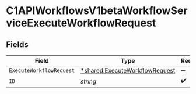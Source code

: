 # C1APIWorkflowsV1betaWorkflowServiceExecuteWorkflowRequest


## Fields

| Field                                                                                  | Type                                                                                   | Required                                                                               | Description                                                                            |
| -------------------------------------------------------------------------------------- | -------------------------------------------------------------------------------------- | -------------------------------------------------------------------------------------- | -------------------------------------------------------------------------------------- |
| `ExecuteWorkflowRequest`                                                               | [*shared.ExecuteWorkflowRequest](../../../pkg/models/shared/executeworkflowrequest.md) | :heavy_minus_sign:                                                                     | N/A                                                                                    |
| `ID`                                                                                   | *string*                                                                               | :heavy_check_mark:                                                                     | N/A                                                                                    |